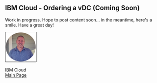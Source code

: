 ## IBM Cloud - Ordering a vDC (Coming Soon)

<!-- 
Updated: 2021-09-29
--> 

Work in progress.  Hope to post content soon... in the meantime, here's a smile.  Have a great day!

<img src="../../mlwiles.png" width="100" style="border: 1px solid black">


[IBM Cloud](https://mlwiles.github.io/vmwaresolutions/ibmcloud/)<br/>
[Main Page](https://mlwiles.github.io/vmwaresolutions)